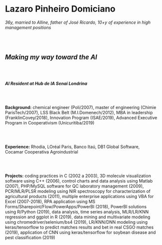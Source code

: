 # Lazaro Pinheiro Domiciano
_36y, married to Alline, father of José Ricardo, 10+y of experience in high management positions_  

<br><br>

## **_Making my way toward the AI_**  

<br><br>

**_AI Resident at Hub de IA Senai Londrina_**  

<br><br>

**Background:** chemical engineer (Poli/2007), master of engineering (Chimie ParisTech/2007), LSS Black Belt (M.I.Domenech/2012), MBA in leadership (FranklinCovey/2018), Innovation Program (ISAE/2019), Advanced Executive Program in Cooperativism (Unicuritiba/2019)  

<br><br>

**Experience:** Rhodia, LOréal Paris, Banco Itaú, DB1 Global Software, Cocamar Cooperativa Agroindustrial  

<br><br>

**Projects:** coding practices in C (2002 a 2003), 3D molecule visualization software using C++ (2006), control charts and data analysis using Matlab (2007), PHP/MySQL software for QC laboratory management (2009), PCR/MLR/PLSR modeling using NIR spectroscopy for characterization of agricultural products (2011), multiple enterprise applications using VBA for Excel (2007-2018), RPA application using MS Forms/Sharepoint/Flow/PowerApps/PowerBI (2018), PowerBI solutions using R/Python (2019), data analysis, time series analysis, MLR/LR/KNN regression and ggplot in R (2019), data mining and multivariate modeling using chromedriver/selenium/bs4 (2019), LR/KNN/DNN modeling using keras/tensorflow to predict matches results and bet in real CSGO matches (2019), application of CNN using keras/tensorflow for soybean disease and pest classification (2019)
